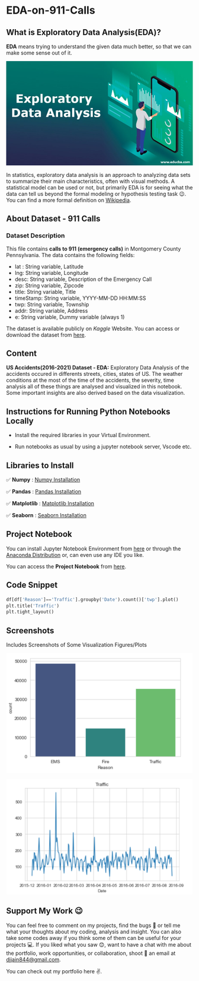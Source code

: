 # EDA-on-911-Calls


## What is Exploratory Data Analysis(EDA)?
**EDA** means trying to understand the given data much better, so that we can make some sense out of it.

![Cover](assets/cover.jpg)

In statistics, exploratory data analysis is an approach to analyzing data sets to summarize their main characteristics, often with visual methods. A statistical model can be used or not, but primarily EDA is for seeing what the data can tell us beyond the formal modeling or hypothesis testing task :wink:.
You can find a more formal definition on [Wikipedia](https://en.wikipedia.org/wiki/Exploratory_data_analysis).


## About Dataset - 911 Calls

### Dataset Description
This file contains **calls to 911 (emergency calls)** in Montgomery County Pennsylvania. The data contains the following fields:

- lat : String variable, Latitude
- lng: String variable, Longitude
- desc: String variable, Description of the Emergency Call
- zip: String variable, Zipcode
- title: String variable, Title
- timeStamp: String variable, YYYY-MM-DD HH:MM:SS
- twp: String variable, Township
- addr: String variable, Address
- e: String variable, Dummy variable (always 1)

The dataset is available publicly on *Kaggle* Website. You can access or download the dataset from [here](https://www.kaggle.com/datasets/mchirico/montcoalert).


## Content
**US Accidents(2016-2021) Dataset - EDA:**  Exploratory Data Analysis of the accidents occured in differents streets, cities, states of US. The weather conditions at the most of the time of the accidents, the severity, time analysis all of these things are analysed and visualized in this notebook. Some important insights are also derived based on the data visualization.


## Instructions for Running Python Notebooks Locally
 
 - Install the required libraries in your Virtual Environment.

 - Run notebooks as usual by using a jupyter notebook server, Vscode etc.


## Libraries to Install
    
:white_check_mark: **Numpy** : [Numpy Installation](https://numpy.org/install/)

:white_check_mark: **Pandas** : [Pandas Installation](https://pandas.pydata.org/docs/getting_started/index.html)

:white_check_mark: **Matplotlib** : [Matplotlib Installation](https://matplotlib.org/stable/users/getting_started/)

:white_check_mark: **Seaborn** : [Seaborn Installation](https://seaborn.pydata.org/installing.html)



## Project Notebook

You can install Jupyter Notebook Environment from [here](https://jupyter.org/install) or through the [Anaconda Distribution](https://www.anaconda.com/products/distribution) or, can even use any IDE you like.

You can access the **Project Notebook** from [here](https://github.com/Deeshu-Jain/US_ACCIDENTS_2016-2021_EDA/blob/main/EDA%20on%20US%20Accidents%20(2016%20-%202021).ipynb).


## Code Snippet

```python
df[df['Reason']=='Traffic'].groupby('Date').count()['twp'].plot()
plt.title('Traffic')
plt.tight_layout()
```


## Screenshots
Includes Screenshots of Some Visualization Figures/Plots

![Demo1](assets/ss1.png)


![Demo2](assets/ss2.png)


## Support My Work :wink:
You can feel free to comment on my projects, find the bugs :mag_right: or tell me what your thoughts about my coding, analysis and insight. You can also take some codes away if you think some of them can be useful for your projects :computer:. 
If you liked what you saw :blush:, want to have a chat with me about the portfolio, work opportunities, or collaboration, shoot :gun: an email at djjain844@gmail.com.

You can check out my portfolio here :v:.
